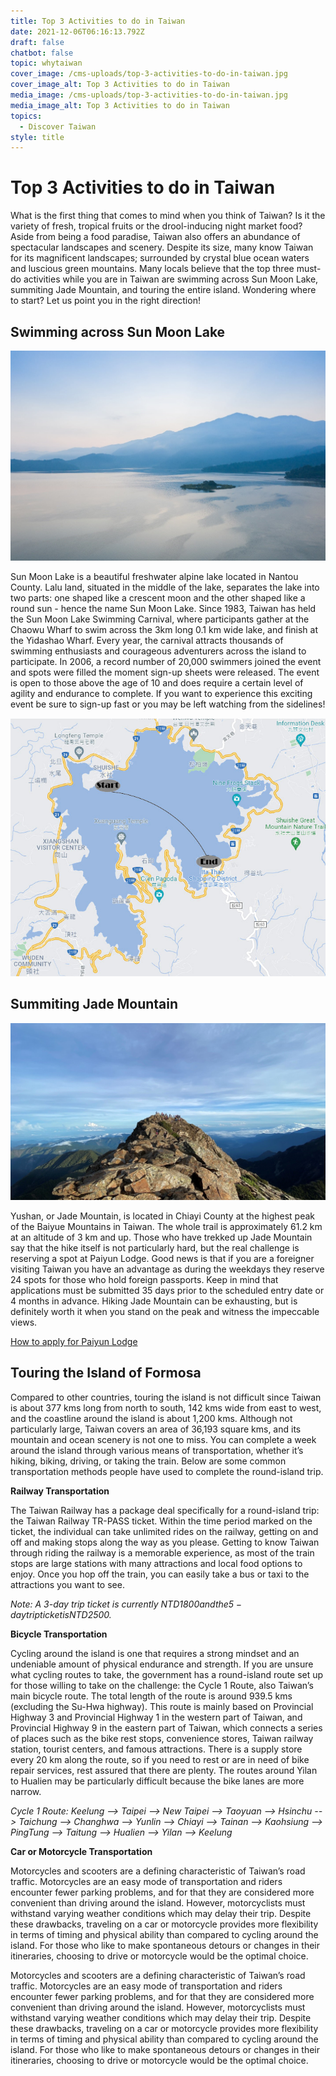 ```yaml
---
title: Top 3 Activities to do in Taiwan
date: 2021-12-06T06:16:13.792Z
draft: false
chatbot: false
topic: whytaiwan
cover_image: /cms-uploads/top-3-activities-to-do-in-taiwan.jpg
cover_image_alt: Top 3 Activities to do in Taiwan
media_image: /cms-uploads/top-3-activities-to-do-in-taiwan.jpg
media_image_alt: Top 3 Activities to do in Taiwan
topics:
  - Discover Taiwan
style: title
---
```

# Top 3 Activities to do in Taiwan

What is the first thing that comes to mind when you think of Taiwan? Is it the variety of fresh, tropical fruits or the drool-inducing night market food? Aside from being a food paradise, Taiwan also offers an abundance of spectacular landscapes and scenery. Despite its size, many know Taiwan for its magnificent landscapes; surrounded by crystal blue ocean waters and luscious green mountains. Many locals believe that the top three must-do activities while you are in Taiwan are swimming across Sun Moon Lake, summiting Jade Mountain, and touring the entire island. Wondering where to start? Let us point you in the right direction!

## Swimming across Sun Moon Lake

![Swimming across Sun Moon Lake](/cms-uploads/sun-moon-lake.jpg)

Sun Moon Lake is a beautiful freshwater alpine lake located in Nantou County. Lalu land, situated in the middle of the lake, separates the lake into two parts: one shaped like a crescent moon and the other shaped like a round sun - hence the name Sun Moon Lake. Since 1983, Taiwan has held the Sun Moon Lake Swimming Carnival, where participants gather at the Chaowu Wharf to swim across the 3km long 0.1 km wide lake, and finish at the Yidashao Wharf. Every year, the carnival attracts thousands of swimming enthusiasts and courageous adventurers across the island to participate. In 2006, a record number of 20,000 swimmers joined the event and spots were filled the moment sign-up sheets were released. The event is open to those above the age of 10 and does require a certain level of agility and endurance to complete. If you want to experience this exciting event be sure to sign-up fast or you may be left watching from the sidelines!

![Swimming across Sun Moon Lake-2](/cms-uploads/泳渡日月潭-01.jpg)

## Summiting Jade Mountain

![Summiting Jade Mountain](/cms-uploads/yushan-national-park.jpg)

Yushan, or Jade Mountain, is located in Chiayi County at the highest peak of the Baiyue Mountains in Taiwan. The whole trail is approximately 61.2 km at an altitude of 3 km and up. Those who have trekked up Jade Mountain say that the hike itself is not particularly hard, but the real challenge is reserving a spot at Paiyun Lodge. Good news is that if you are a foreigner visiting Taiwan you have an advantage as during the weekdays they reserve 24 spots for those who hold foreign passports. Keep in mind that applications must be submitted 35 days prior to the scheduled entry date or 4 months in advance. Hiking Jade Mountain can be exhausting, but is definitely worth it when you stand on the peak and witness the impeccable views.

[How to apply for Paiyun Lodge](https://npm.cpami.gov.tw/en/news_4main.aspx?ID=2567 " to How to apply for Paiyun Lodge page")

## Touring the Island of Formosa

Compared to other countries, touring the island is not difficult since Taiwan is about 377 kms long from north to south, 142 kms wide from east to west, and the coastline around the island is about 1,200 kms. Although not particularly large, Taiwan covers an area of ​​36,193 square kms, and its mountain and ocean scenery is not one to miss. You can complete a week around the island through various means of transportation, whether it’s hiking, biking, driving, or taking the train. Below are some common transportation methods people have used to complete the round-island trip. 

**Railway Transportation**

The Taiwan Railway has a package deal specifically for a round-island trip: the Taiwan Railway TR-PASS ticket. Within the time period marked on the ticket, the individual can take unlimited rides on the railway, getting on and off and making stops along the way as you please. Getting to know Taiwan through riding the railway is a memorable experience, as most of the train stops are large stations with many attractions and local food options to enjoy. Once you hop off the train, you can easily take a bus or taxi to the attractions you want to see. 

*Note: A 3-day trip ticket is currently NTD$1800 and the 5-day trip ticket is NTD$2500.*

**Bicycle Transportation**

Cycling around the island is one that requires a strong mindset and an undeniable amount of physical endurance and strength. If you are unsure what cycling routes to take, the government has a round-island route set up for those willing to take on the challenge: the Cycle 1 Route, also Taiwan’s main bicycle route. The total length of the route is around 939.5 kms (excluding the Su-Hwa highway). This route is mainly based on Provincial Highway 3 and Provincial Highway 1 in the western part of Taiwan,  and Provincial Highway 9 in the eastern part of Taiwan, which connects a series of places such as the bike rest stops, convenience stores, Taiwan railway station, tourist centers, and famous attractions. There is a supply store every 20 km along the route, so if you need to rest or are in need of bike repair services, rest assured that there are plenty. The routes around Yilan to Hualien may be particularly difficult because the bike lanes are more narrow.

*Cycle 1 Route: Keelung --> Taipei --> New Taipei --> Taoyuan --> Hsinchu --> Taichung --> Changhwa --> Yunlin --> Chiayi --> Tainan --> Kaohsiung --> PingTung --> Taitung --> Hualien --> Yilan --> Keelung*

**Car or Motorcycle Transportation**

Motorcycles and scooters are a defining characteristic of Taiwan’s road traffic. Motorcycles are an easy mode of transportation and riders encounter fewer parking problems, and for that they are considered more convenient than driving around the island. However, motorcyclists must withstand varying weather conditions which may delay their trip. Despite these drawbacks, traveling on a car or motorcycle provides more flexibility in terms of timing and physical ability than compared to cycling around the island. For those who like to make spontaneous detours or changes in their itineraries, choosing to drive or motorcycle would be the optimal choice. 

Motorcycles and scooters are a defining characteristic of Taiwan’s road traffic. Motorcycles are an easy mode of transportation and riders encounter fewer parking problems, and for that they are considered more convenient than driving around the island. However, motorcyclists must withstand varying weather conditions which may delay their trip. Despite these drawbacks, traveling on a car or motorcycle provides more flexibility in terms of timing and physical ability than compared to cycling around the island. For those who like to make spontaneous detours or changes in their itineraries, choosing to drive or motorcycle would be the optimal choice.